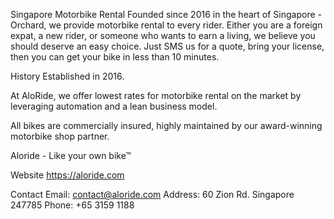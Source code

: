 Singapore Motorbike Rental
Founded since 2016 in the heart of Singapore - Orchard, we provide motorbike rental to every rider. Either you are a foreign expat, a new rider, or someone who wants to earn a living, we believe you should deserve an easy choice. Just SMS us for a quote, bring your license, then you can get your bike in less than 10 minutes.

History
Established in 2016.

At AloRide, we offer lowest rates for motorbike rental on the market by leveraging automation and a lean business model.

All bikes are commercially insured, highly maintained by our award-winning motorbike shop partner.

Aloride - Like your own bike™

Website
https://aloride.com

Contact
Email: contact@aloride.com Address: 60 Zion Rd. Singapore 247785 Phone: +65 3159 1188
